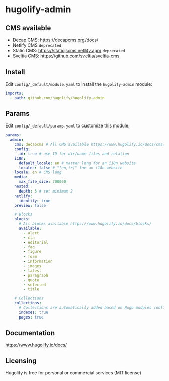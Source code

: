 # hugolify-admin

## CMS available
- Decap CMS: https://decapcms.org/docs/
- Netlify CMS `deprecated`
- Static CMS: https://staticjscms.netlify.app/ `deprecated`
- Sveltia CMS: https://github.com/sveltia/sveltia-cms

## Install

Edit `config/_default/module.yaml` to install the `hugolify-admin` module:

```yml
imports:
  - path: github.com/hugolify/hugolify-admin
```

## Params

Edit `config/_default/params.yaml` to customize this module:

```yml
params:
  admin:
    cms: decapcms # All CMS available https://www.hugolify.io/docs/cms/
    config:
      id: true # use ID for dir/name files and relation 
    i18n:
      default_locale: en # master lang for an i18n website 
      locales: false # "[en,fr]" for an i18n website
    locale: en # CMS lang
    media:
      max_file_size: 700000
    nested:
      depth: 5 # set minimum 2
    netlify:
      identity: true
    preview: false

    # Blocks
    blocks:
      # All blocks available https://www.hugolify.io/docs/blocks/
      available:
        - alert
        - cta
        - editorial
        - faq
        - figure
        - form
        - information
        - images
        - latest
        - paragraph
        - quote
        - selected
        - title

    # Collections
    collections:
      # Collections are automatically added based on Hugo modules config, but you can hide a collection if needed.
      indexes: true
      pages: true
```

## Documentation

https://www.hugolify.io/docs/

## Licensing

Hugolify is free for personal or commercial services (MIT license)
